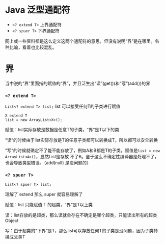 # Java 泛型通配符
* ```<? extend T>``` 上界通配符
* ```<? spuer T>``` 下界通配符

网上或一些资料都是这么定义这两个通配符的意思，但没有说明“界”是在哪里。各种比喻，看着也比较混乱。 

# 界
当中说的“界”里面指的赋值的“界”，并且泛生出“读”(get())和“写”(add())的界

### ```<? extend T>```
```List<? extend T> list;```
list 可以接受任何T的子类进行赋值
```
X extend T
list = new ArrayList<X>();
```
赋值：list实际存放是数据是任意T的子类，“界”是T以下的类

“读”的时候由于list实际存放是T的任意子类都可以转换成T，所以都可以安全转换

“写”的时候就确定不了能不能存放了，例如A和B都是T的子类，赋值是```list = new ArrayList<A>()```，显然List<A>是存放
不了B。鉴于这么不确定性编译器是处理不了，也会导致类型错误。（add(null) 是没问题的）

### ```<? spuer T>```
```
List<? spuer T> list;
```
理解了 extend 那么 super 就容易理解了

赋值：list 只能赋值 T 的超类，“界”是T以上类

读：list存放的是超类，那么读就会存在不确定是哪个超类，只能读出所有的超类Object

写：由于超类的“下界”是T，那么list可以存放任何T的子类是没问题，因为子类转换成父类T


